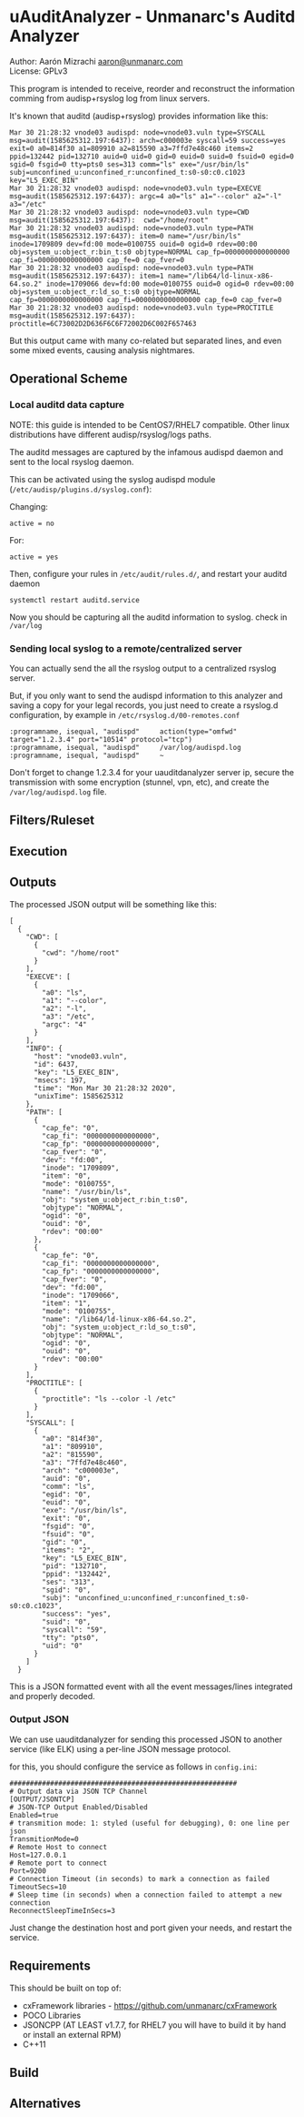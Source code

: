 # uAuditAnalyzer - Unmanarc's Auditd Analyzer

Author: Aarón Mizrachi <aaron@unmanarc.com>  
License: GPLv3  
  
This program is intended to receive, reorder and reconstruct the information comming from audisp+rsyslog log from linux servers.   
  
It's known that auditd (audisp+rsyslog) provides information like this:  

```
Mar 30 21:28:32 vnode03 audispd: node=vnode03.vuln type=SYSCALL msg=audit(1585625312.197:6437): arch=c000003e syscall=59 success=yes exit=0 a0=814f30 a1=809910 a2=815590 a3=7ffd7e48c460 items=2 ppid=132442 pid=132710 auid=0 uid=0 gid=0 euid=0 suid=0 fsuid=0 egid=0 sgid=0 fsgid=0 tty=pts0 ses=313 comm="ls" exe="/usr/bin/ls" subj=unconfined_u:unconfined_r:unconfined_t:s0-s0:c0.c1023 key="L5_EXEC_BIN"
Mar 30 21:28:32 vnode03 audispd: node=vnode03.vuln type=EXECVE msg=audit(1585625312.197:6437): argc=4 a0="ls" a1="--color" a2="-l" a3="/etc"
Mar 30 21:28:32 vnode03 audispd: node=vnode03.vuln type=CWD msg=audit(1585625312.197:6437):  cwd="/home/root"
Mar 30 21:28:32 vnode03 audispd: node=vnode03.vuln type=PATH msg=audit(1585625312.197:6437): item=0 name="/usr/bin/ls" inode=1709809 dev=fd:00 mode=0100755 ouid=0 ogid=0 rdev=00:00 obj=system_u:object_r:bin_t:s0 objtype=NORMAL cap_fp=0000000000000000 cap_fi=0000000000000000 cap_fe=0 cap_fver=0
Mar 30 21:28:32 vnode03 audispd: node=vnode03.vuln type=PATH msg=audit(1585625312.197:6437): item=1 name="/lib64/ld-linux-x86-64.so.2" inode=1709066 dev=fd:00 mode=0100755 ouid=0 ogid=0 rdev=00:00 obj=system_u:object_r:ld_so_t:s0 objtype=NORMAL cap_fp=0000000000000000 cap_fi=0000000000000000 cap_fe=0 cap_fver=0
Mar 30 21:28:32 vnode03 audispd: node=vnode03.vuln type=PROCTITLE msg=audit(1585625312.197:6437): proctitle=6C73002D2D636F6C6F72002D6C002F657463
```

But this output came with many co-related but separated lines, and even some mixed events, causing analysis nightmares.

## Operational Scheme


### Local auditd data capture

NOTE: this guide is intended to be CentOS7/RHEL7 compatible. Other linux distributions have different audisp/rsyslog/logs paths.

The auditd messages are captured by the infamous audispd daemon and sent to the local rsyslog daemon.

This can be activated using the syslog audispd module (``/etc/audisp/plugins.d/syslog.conf``):
  
Changing:
```
active = no
```
For:
```
active = yes
```

Then, configure your rules in ``/etc/audit/rules.d/``, and restart your auditd daemon

```
systemctl restart auditd.service 
```

Now you should be capturing all the auditd information to syslog. check in ``/var/log``

### Sending local syslog to a remote/centralized server

You can actually send the all the rsyslog output to a centralized rsyslog server.  
  
 But, if you only want to send the audispd information to this analyzer and saving a copy for your legal records, you just need to create a rsyslog.d configuration, by example in ``/etc/rsyslog.d/00-remotes.conf``

```
:programname, isequal, "audispd"     action(type="omfwd" target="1.2.3.4" port="10514" protocol="tcp")
:programname, isequal, "audispd"     /var/log/audispd.log
:programname, isequal, "audispd"     ~
```

Don't forget to change 1.2.3.4 for your uauditdanalyzer server ip, secure the transmission with some encryption (stunnel, vpn, etc), and create the ``/var/log/audispd.log`` file.


## Filters/Ruleset 

## Execution

## Outputs

The processed JSON output will be something like this:

```
[
  {
    "CWD": [
      {
        "cwd": "/home/root"
      }
    ],
    "EXECVE": [
      {
        "a0": "ls",
        "a1": "--color",
        "a2": "-l",
        "a3": "/etc",
        "argc": "4"
      }
    ],
    "INFO": {
      "host": "vnode03.vuln",
      "id": 6437,
      "key": "L5_EXEC_BIN",
      "msecs": 197,
      "time": "Mon Mar 30 21:28:32 2020",
      "unixTime": 1585625312
    },
    "PATH": [
      {
        "cap_fe": "0",
        "cap_fi": "0000000000000000",
        "cap_fp": "0000000000000000",
        "cap_fver": "0",
        "dev": "fd:00",
        "inode": "1709809",
        "item": "0",
        "mode": "0100755",
        "name": "/usr/bin/ls",
        "obj": "system_u:object_r:bin_t:s0",
        "objtype": "NORMAL",
        "ogid": "0",
        "ouid": "0",
        "rdev": "00:00"
      },
      {
        "cap_fe": "0",
        "cap_fi": "0000000000000000",
        "cap_fp": "0000000000000000",
        "cap_fver": "0",
        "dev": "fd:00",
        "inode": "1709066",
        "item": "1",
        "mode": "0100755",
        "name": "/lib64/ld-linux-x86-64.so.2",
        "obj": "system_u:object_r:ld_so_t:s0",
        "objtype": "NORMAL",
        "ogid": "0",
        "ouid": "0",
        "rdev": "00:00"
      }
    ],
    "PROCTITLE": [
      {
        "proctitle": "ls --color -l /etc"
      }
    ],
    "SYSCALL": [
      {
        "a0": "814f30",
        "a1": "809910",
        "a2": "815590",
        "a3": "7ffd7e48c460",
        "arch": "c000003e",
        "auid": "0",
        "comm": "ls",
        "egid": "0",
        "euid": "0",
        "exe": "/usr/bin/ls",
        "exit": "0",
        "fsgid": "0",
        "fsuid": "0",
        "gid": "0",
        "items": "2",
        "key": "L5_EXEC_BIN",
        "pid": "132710",
        "ppid": "132442",
        "ses": "313",
        "sgid": "0",
        "subj": "unconfined_u:unconfined_r:unconfined_t:s0-s0:c0.c1023",
        "success": "yes",
        "suid": "0",
        "syscall": "59",
        "tty": "pts0",
        "uid": "0"
      }
    ]
  }
```

This is a JSON formatted event with all the event messages/lines integrated and properly decoded.

### Output JSON

We can use uauditdanalyzer for sending this processed JSON to another service (like ELK) using a per-line JSON message protocol.
  
for this, you should configure the service as follows in ``config.ini``:

```
########################################################
# Output data via JSON TCP Channel
[OUTPUT/JSONTCP]
# JSON-TCP Output Enabled/Disabled
Enabled=true
# transmition mode: 1: styled (useful for debugging), 0: one line per json
TransmitionMode=0
# Remote Host to connect
Host=127.0.0.1
# Remote port to connect
Port=9200
# Connection Timeout (in seconds) to mark a connection as failed
TimeoutSecs=10
# Sleep time (in seconds) when a connection failed to attempt a new connection
ReconnectSleepTimeInSecs=3
```

Just change the destination host and port given your needs, and restart the service.


## Requirements 

This should be built on top of:

- cxFramework libraries - https://github.com/unmanarc/cxFramework 
- POCO Libraries
- JSONCPP (AT LEAST v1.7.7, for RHEL7 you will have to build it by hand or install an external RPM)
- C++11

## Build

## Alternatives



